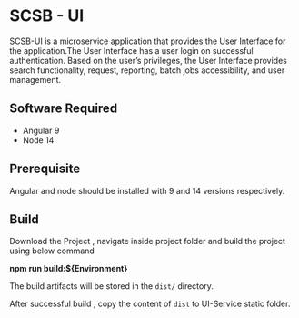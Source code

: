 

# SCSB - UI

SCSB-UI is a microservice application that provides the User Interface for the application.The User Interface has a user login on successful authentication. Based on the user’s privileges, the User Interface provides search functionality, request, reporting, batch jobs accessibility, and user management.

## Software Required

 - Angular 9
 - Node 14
 
## Prerequisite

Angular and node should be installed with 9 and 14 versions respectively.

## Build

Download the Project , navigate inside project folder and build the project using below command

**npm run build:${Environment}**

The build artifacts will be stored in the `dist/` directory. 

After successful build , copy the content of `dist` to UI-Service static folder.

